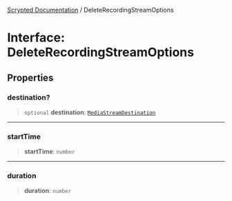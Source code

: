 [Scrypted Documentation](../globals.md) / DeleteRecordingStreamOptions

# Interface: DeleteRecordingStreamOptions

## Properties

### destination?

> `optional` **destination**: [`MediaStreamDestination`](../type-aliases/MediaStreamDestination.md)

***

### startTime

> **startTime**: `number`

***

### duration

> **duration**: `number`
